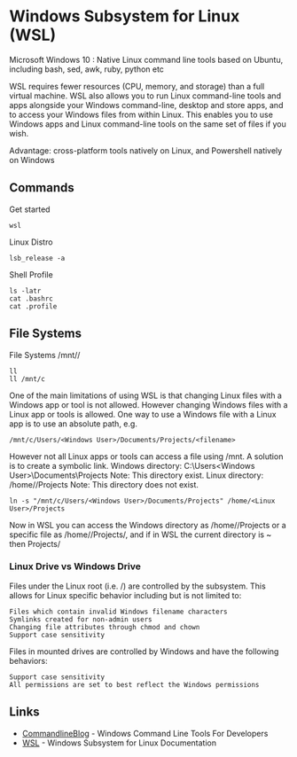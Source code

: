 # Windows Subsystem for Linux (WSL)

Microsoft Windows 10 : Native Linux command line tools based on Ubuntu, including bash, sed, awk, ruby, python etc

WSL requires fewer resources (CPU, memory, and storage) than a full virtual machine. WSL also allows you to run Linux command-line tools and apps alongside your Windows command-line, desktop and store apps, and to access your Windows files from within Linux. This enables you to use Windows apps and Linux command-line tools on the same set of files if you wish.

Advantage: cross-platform tools natively on Linux, and Powershell natively on Windows

## Commands
Get started 
```
wsl
```
Linux Distro
```
lsb_release -a 
```
Shell Profile
```
ls -latr
cat .bashrc
cat .profile
```

## File Systems
File Systems /mnt/<drive letter>/
```
ll
ll /mnt/c
```
One of the main limitations of using WSL is that changing Linux files with a Windows app or tool is not allowed.
However changing Windows files with a Linux app or tools is allowed.
One way to use a Windows file with a Linux app is to use an absolute path, e.g. 
```
/mnt/c/Users/<Windows User>/Documents/Projects/<filename>
```
However not all Linux apps or tools can access a file using /mnt. A solution is to create a symbolic link.
Windows directory: C:\Users\<Windows User>\Documents\Projects Note: This directory exist.
Linux directory: /home/<Linux User>/Projects Note: This directory does not exist.
```
ln -s "/mnt/c/Users/<Windows User>/Documents/Projects" /home/<Linux User>/Projects
```

Now in WSL you can access the Windows directory as /home/<Linux User>/Projects or a specific file as /home/<Linux User>/Projects/<filename>, and if in WSL the current directory is ~ then Projects/<filename>

### Linux Drive vs Windows Drive
Files under the Linux root (i.e. /) are controlled by the subsystem. This allows for Linux specific behavior including but is not limited to:
```
Files which contain invalid Windows filename characters
Symlinks created for non-admin users
Changing file attributes through chmod and chown
Support case sensitivity
```
Files in mounted drives are controlled by Windows and have the following behaviors:
```
Support case sensitivity
All permissions are set to best reflect the Windows permissions
```

## Links

* [CommandlineBlog](https://blogs.msdn.microsoft.com/commandline/) - Windows Command Line Tools For Developers
* [WSL](https://docs.microsoft.com/en-us/windows/wsl/about) - Windows Subsystem for Linux Documentation

